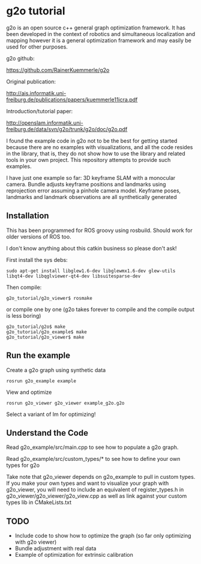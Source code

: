 g2o tutorial
============

g2o is an open source c++ general graph optimization framework.  It has been developed in the context of robotics and simultaneous localization and mapping however it is a general optimization framework and may easily be used for other purposes.

g2o github:

https://github.com/RainerKuemmerle/g2o

Original publication:

http://ais.informatik.uni-freiburg.de/publications/papers/kuemmerle11icra.pdf

Introduction/tutorial paper:

http://openslam.informatik.uni-freiburg.de/data/svn/g2o/trunk/g2o/doc/g2o.pdf

I found the example code in g2o not to be the best for getting started because there are no examples with visualizations, and all the code resides in the library, that is, they do not show how to use the library and related tools in your own project.  This repository attempts to provide such examples.

I have just one example so far: 3D keyframe SLAM with a monocular camera.  Bundle adjusts keyframe positions and landmarks using reprojection error assuming a pinhole camera model.  Keyframe poses, landmarks and landmark observations are all synthetically generated

Installation
--

This has been programmed for ROS groovy using rosbuild.  Should work for older versions of ROS too.  

I don't know anything about this catkin business so please don't ask!

First install the sys debs:
```
sudo apt-get install libglew1.6-dev libglewmx1.6-dev glew-utils libqt4-dev libqglviewer-qt4-dev libsuitesparse-dev
```

Then compile:
```
g2o_tutorial/g2o_viewer$ rosmake
```

or compile one by one (g2o takes forever to compile and the compile output is less boring) 
```
g2o_tutorial/g2o$ make
g2o_tutorial/g2o_example$ make
g2o_tutorial/g2o_viewer$ make
```
Run the example
--

Create a g2o graph using synthetic data
```
rosrun g2o_example example
```

View and optimize
```
rosrun g2o_viewer g2o_viewer example_g2o.g2o
```

Select a variant of lm for optimizing!

Understand the Code
--

Read g2o_example/src/main.cpp to see how to populate a g2o graph.

Read g2o_example/src/custom_types/* to see how to define your own types for g2o

Take note that g2o_viewer depends on g2o_example to pull in custom types.  If you make your own types and want to visualize your graph with g2o_viewer, you will need to include an equivalent of register_types.h in g2o_viewer/g2o_viewer/g2o_view.cpp as well as link against your custom types lib in CMakeLists.txt

TODO
--

-  Include code to show how to optimize the graph (so far only optimizing with g2o viewer)
-  Bundle adjustment with real data
-  Example of optimization for extrinsic calibration


